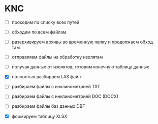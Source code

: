 # KNC

* [ ] проходим по списку всех путей

* [ ] обходим по всем файлам

* [ ] разархивируем архивы во временную папку и продолжаем обход там

* [ ] отправляем файлы на обработку изолятам

* [ ] получая данные от изолятов, готовим конечную таблицу данных

* [x] полностью разбираем LAS файл

* [ ] разбираем файлы с инклинометрией TXT

* [ ] разбираем файлы с инклинометрией DOC (DOCX)

* [ ] разбираем файлы баз данных DBF

* [x] формируем таблицу XLSX
